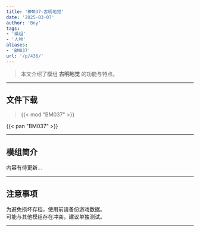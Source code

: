 ```yaml
---
title: 'BM037-古明地觉'
date: '2025-03-07'
author: 'Bny'
tags:
- '模组'
- '人物'
aliases:
- 'BM037'
url: '/p/436/'
---
```


> 本文介绍了模组 **古明地觉** 的功能与特点。

---

## 文件下载  

> {{< mod "BM037" >}}  

{{< pan "BM037" >}}  

---

## 模组简介

>  
内容有待更新...  

---

## 注意事项

>  
为避免损坏存档，使用前请备份游戏数据。  
可能与其他模组存在冲突，建议单独测试。  

---

